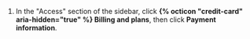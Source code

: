 1. In the "Access" section of the sidebar, click **{% octicon "credit-card" aria-hidden="true" %} Billing and plans**, then click **Payment information**.

